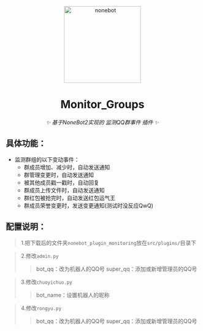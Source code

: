 <p align="center">
  <a href="https://v2.nonebot.dev/"><img src="https://v2.nonebot.dev/logo.png" width="200" height="200" alt="nonebot"></a>
</p>

<div align="center">

# Monitor_Groups

_✨ 基于NoneBot2实现的 监测QQ群事件 插件 ✨_

</div>

## 具体功能：
 - 监测群组的以下变动事件：
     - 群成员增加、减少时，自动发送通知
     - 群管理变更时，自动发送通知
     - 被其他成员戳一戳时，自动回复
     - 群成员上传文件时，自动发送通知
     - 群红包被抢完时，自动发送红包运气王
     - 群成员荣誉变更时，发送变更通知(测试时没反应QwQ)


## 配置说明：

> 1.把下载后的文件夹`nonebot_plugin_monitoring`放在`src/plugins/`目录下

> 2.修改`admin.py`
> > bot_qq：改为机器人的QQ号
> > super_qq：添加或新增管理员的QQ号

> 3.修改`chuoyichuo.py`
>
> > bot_name：设置机器人的昵称

> 4.修改`rongyu.py`
> > bot_qq：改为机器人的QQ号
> > super_qq：添加或新增管理员的QQ号
